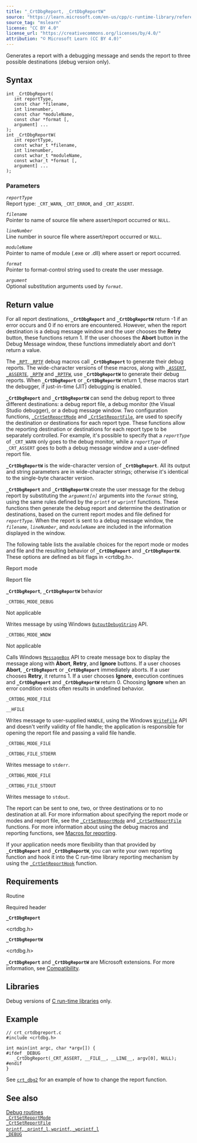 ```yaml
---
title: "_CrtDbgReport, _CrtDbgReportW"
source: "https://learn.microsoft.com/en-us/cpp/c-runtime-library/reference/crtdbgreport-crtdbgreportw?view=msvc-170"
source_tag: "mslearn"
license: "CC BY 4.0"
license_url: "https://creativecommons.org/licenses/by/4.0/"
attribution: "© Microsoft Learn (CC BY 4.0)"
---
```

Generates a report with a debugging message and sends the report to three possible destinations (debug version only).

## Syntax

```
int _CrtDbgReport(
   int reportType,
   const char *filename,
   int linenumber,
   const char *moduleName,
   const char *format [,
   argument] ...
);
int _CrtDbgReportW(
   int reportType,
   const wchar_t *filename,
   int linenumber,
   const wchar_t *moduleName,
   const wchar_t *format [,
   argument] ...
);
```

### Parameters

_`reportType`_  
Report type: `_CRT_WARN`, `_CRT_ERROR`, and `_CRT_ASSERT`.

_`filename`_  
Pointer to name of source file where assert/report occurred or `NULL`.

_`lineNumber`_  
Line number in source file where assert/report occurred or `NULL`.

_`moduleName`_  
Pointer to name of module (.exe or .dll) where assert or report occurred.

_`format`_  
Pointer to format-control string used to create the user message.

_`argument`_  
Optional substitution arguments used by _`format`_.

## Return value

For all report destinations, **`_CrtDbgReport`** and **`_CrtDbgReportW`** return -1 if an error occurs and 0 if no errors are encountered. However, when the report destination is a debug message window and the user chooses the **Retry** button, these functions return 1. If the user chooses the **Abort** button in the Debug Message window, these functions immediately abort and don't return a value.

The [`_RPT`, `_RPTF`](https://learn.microsoft.com/en-us/cpp/c-runtime-library/reference/rpt-rptf-rptw-rptfw-macros?view=msvc-170) debug macros call **`_CrtDbgReport`** to generate their debug reports. The wide-character versions of these macros, along with [`_ASSERT`, `_ASSERTE`](https://learn.microsoft.com/en-us/cpp/c-runtime-library/reference/assert-asserte-assert-expr-macros?view=msvc-170), [`_RPTW`](https://learn.microsoft.com/en-us/cpp/c-runtime-library/reference/rpt-rptf-rptw-rptfw-macros?view=msvc-170) and [`_RPTFW`](https://learn.microsoft.com/en-us/cpp/c-runtime-library/reference/rpt-rptf-rptw-rptfw-macros?view=msvc-170), use **`_CrtDbgReportW`** to generate their debug reports. When **`_CrtDbgReport`** or **`_CrtDbgReportW`** return 1, these macros start the debugger, if just-in-time (JIT) debugging is enabled.

**`_CrtDbgReport`** and **`_CrtDbgReportW`** can send the debug report to three different destinations: a debug report file, a debug monitor (the Visual Studio debugger), or a debug message window. Two configuration functions, [`_CrtSetReportMode`](https://learn.microsoft.com/en-us/cpp/c-runtime-library/reference/crtsetreportmode?view=msvc-170) and [`_CrtSetReportFile`](https://learn.microsoft.com/en-us/cpp/c-runtime-library/reference/crtsetreportfile?view=msvc-170), are used to specify the destination or destinations for each report type. These functions allow the reporting destination or destinations for each report type to be separately controlled. For example, it's possible to specify that a _`reportType`_ of `_CRT_WARN` only goes to the debug monitor, while a _`reportType`_ of `_CRT_ASSERT` goes to both a debug message window and a user-defined report file.

**`_CrtDbgReportW`** is the wide-character version of **`_CrtDbgReport`**. All its output and string parameters are in wide-character strings; otherwise it's identical to the single-byte character version.

**`_CrtDbgReport`** and **`_CrtDbgReportW`** create the user message for the debug report by substituting the _`argument[n]`_ arguments into the _`format`_ string, using the same rules defined by the `printf` or `wprintf` functions. These functions then generate the debug report and determine the destination or destinations, based on the current report modes and file defined for _`reportType`_. When the report is sent to a debug message window, the _`filename`_, _`lineNumber`_, and _`moduleName`_ are included in the information displayed in the window.

The following table lists the available choices for the report mode or modes and file and the resulting behavior of **`_CrtDbgReport`** and **`_CrtDbgReportW`**. These options are defined as bit flags in <crtdbg.h>.

Report mode

Report file

**`_CrtDbgReport`**, **`_CrtDbgReportW`** behavior

`_CRTDBG_MODE_DEBUG`

Not applicable

Writes message by using Windows [`OutputDebugString`](https://learn.microsoft.com/en-us/windows/win32/api/debugapi/nf-debugapi-outputdebugstringw) API.

`_CRTDBG_MODE_WNDW`

Not applicable

Calls Windows [`MessageBox`](https://learn.microsoft.com/en-us/windows/win32/api/winuser/nf-winuser-messagebox) API to create message box to display the message along with **Abort**, **Retry**, and **Ignore** buttons. If a user chooses **Abort**, **`_CrtDbgReport`** or **`_CrtDbgReport`** immediately aborts. If a user chooses **Retry**, it returns 1. If a user chooses **Ignore**, execution continues and **`_CrtDbgReport`** and **`_CrtDbgReportW`** return 0. Choosing **Ignore** when an error condition exists often results in undefined behavior.

`_CRTDBG_MODE_FILE`

`__HFILE`

Writes message to user-supplied `HANDLE`, using the Windows [`WriteFile`](https://learn.microsoft.com/en-us/windows/win32/api/fileapi/nf-fileapi-writefile) API and doesn't verify validity of file handle; the application is responsible for opening the report file and passing a valid file handle.

`_CRTDBG_MODE_FILE`

`_CRTDBG_FILE_STDERR`

Writes message to `stderr`.

`_CRTDBG_MODE_FILE`

`_CRTDBG_FILE_STDOUT`

Writes message to `stdout`.

The report can be sent to one, two, or three destinations or to no destination at all. For more information about specifying the report mode or modes and report file, see the [`_CrtSetReportMode`](https://learn.microsoft.com/en-us/cpp/c-runtime-library/reference/crtsetreportmode?view=msvc-170) and [`_CrtSetReportFile`](https://learn.microsoft.com/en-us/cpp/c-runtime-library/reference/crtsetreportfile?view=msvc-170) functions. For more information about using the debug macros and reporting functions, see [Macros for reporting](https://learn.microsoft.com/en-us/cpp/c-runtime-library/crt-debugging-techniques?view=msvc-170#macros-for-reporting).

If your application needs more flexibility than that provided by **`_CrtDbgReport`** and **`_CrtDbgReportW`**, you can write your own reporting function and hook it into the C run-time library reporting mechanism by using the [`_CrtSetReportHook`](https://learn.microsoft.com/en-us/cpp/c-runtime-library/reference/crtsetreporthook?view=msvc-170) function.

## Requirements

Routine

Required header

**`_CrtDbgReport`**

<crtdbg.h>

**`_CrtDbgReportW`**

<crtdbg.h>

**`_CrtDbgReport`** and **`_CrtDbgReportW`** are Microsoft extensions. For more information, see [Compatibility](https://learn.microsoft.com/en-us/cpp/c-runtime-library/compatibility?view=msvc-170).

## Libraries

Debug versions of [C run-time libraries](https://learn.microsoft.com/en-us/cpp/c-runtime-library/crt-library-features?view=msvc-170) only.

## Example

```
// crt_crtdbgreport.c
#include <crtdbg.h>

int main(int argc, char *argv[]) {
#ifdef _DEBUG
   _CrtDbgReport(_CRT_ASSERT, __FILE__, __LINE__, argv[0], NULL);
#endif
}
```

See [`crt_dbg2`](https://github.com/Microsoft/VCSamples/tree/master/VC2010Samples/crt/crt_dbg2) for an example of how to change the report function.

## See also

[Debug routines](https://learn.microsoft.com/en-us/cpp/c-runtime-library/debug-routines?view=msvc-170)  
[`_CrtSetReportMode`](https://learn.microsoft.com/en-us/cpp/c-runtime-library/reference/crtsetreportmode?view=msvc-170)  
[`_CrtSetReportFile`](https://learn.microsoft.com/en-us/cpp/c-runtime-library/reference/crtsetreportfile?view=msvc-170)  
[`printf`, `_printf_l`, `wprintf`, `_wprintf_l`](https://learn.microsoft.com/en-us/cpp/c-runtime-library/reference/printf-printf-l-wprintf-wprintf-l?view=msvc-170)  
[`_DEBUG`](https://learn.microsoft.com/en-us/cpp/c-runtime-library/debug?view=msvc-170)